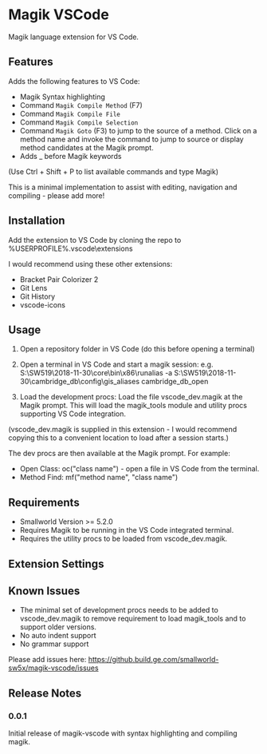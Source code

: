 # Magik VSCode

Magik language extension for VS Code.

## Features

Adds the following features to VS Code:
* Magik Syntax highlighting
* Command `Magik Compile Method` (F7)
* Command `Magik Compile File`
* Command `Magik Compile Selection`
* Command `Magik Goto` (F3) to jump to the source of a method. Click on a method name and invoke the command to jump to source or display method candidates at the Magik prompt.
* Adds _ before Magik keywords

(Use Ctrl + Shift + P to list available commands and type Magik)

This is a minimal implementation to assist with editing, navigation and compiling - please add more!

## Installation

Add the extension to VS Code by cloning the repo to %USERPROFILE%\.vscode\extensions

I would recommend using these other extensions:
* Bracket Pair Colorizer 2
* Git Lens
* Git History
* vscode-icons


## Usage

1. Open a repository folder in VS Code (do this before opening a terminal)

2. Open a terminal in VS Code and start a magik session:
e.g. S:\SW519\2018-11-30\core\bin\x86\runalias -a S:\SW519\2018-11-30\cambridge_db\config\gis_aliases cambridge_db_open

3. Load the development procs:
Load the file vscode_dev.magik at the Magik prompt.
This will load the magik_tools module and utility procs supporting VS Code integration.

(vscode_dev.magik is supplied in this extension - I would recommend copying this to a convenient location to load after a session starts.)

The dev procs are then available at the Magik prompt.
For example:
* Open Class: oc("class name") - open a file in VS Code from the terminal.
* Method Find: mf("method name", "class name")


## Requirements

* Smallworld Version >= 5.2.0
* Requires Magik to be running in the VS Code integrated terminal.
* Requires the utility procs to be loaded from vscode_dev.magik.


## Extension Settings


## Known Issues

* The minimal set of development procs needs to be added to vscode_dev.magik to remove requirement to load magik_tools and to support older versions.
* No auto indent support
* No grammar support

Please add issues here:
https://github.build.ge.com/smallworld-sw5x/magik-vscode/issues

## Release Notes


### 0.0.1

Initial release of magik-vscode with syntax highlighting and compiling magik.
